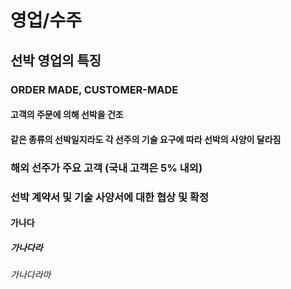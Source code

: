 # 영업/수주

## 선박 영업의 특징

### ORDER MADE, CUSTOMER-MADE 
#### 고객의 주문에 의해 선박을 건조
#### 같은 종류의 선박일지라도 각 선주의 기술 요구에 따라 선박의 사양이 달라짐

### 해외 선주가 주요 고객 (국내 고객은 5% 내외)

### 선박 계약서 및 기술 사양서에 대한 협상 및 확정


#### 가나다
##### 가나다라
###### 가나다라마
